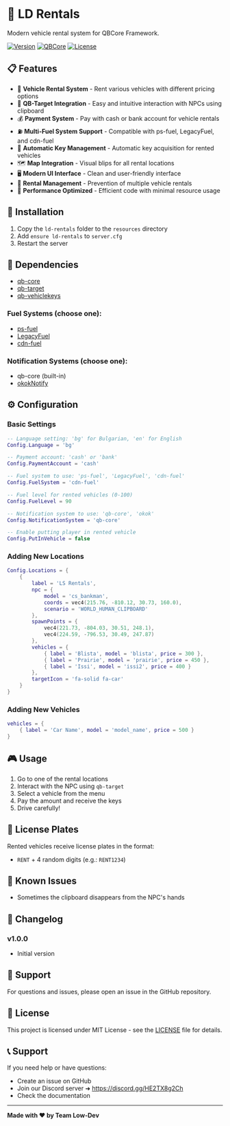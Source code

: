 # 🚗 LD Rentals

Modern vehicle rental system for QBCore Framework.

[![Version](https://img.shields.io/badge/version-1.0.0-blue.svg)](https://github.com/labadai4o/ld-gardening)
[![QBCore](https://img.shields.io/badge/QBCore-Compatible-green.svg)](https://github.com/qbcore-framework/qb-core)
[![License](https://img.shields.io/badge/license-MIT-yellow.svg)](https://opensource.org/licenses/MIT)

## 📋 Features

- 🚗 **Vehicle Rental System** - Rent various vehicles with different pricing options
- 🎯 **QB-Target Integration** - Easy and intuitive interaction with NPCs using clipboard
- 💰 **Payment System** - Pay with cash or bank account for vehicle rentals
- ⛽ **Multi-Fuel System Support** - Compatible with ps-fuel, LegacyFuel, and cdn-fuel
- 🔑 **Automatic Key Management** - Automatic key acquisition for rented vehicles
- 🗺️ **Map Integration** - Visual blips for all rental locations
- 🖥️ **Modern UI Interface** - Clean and user-friendly interface
- 🔄 **Rental Management** - Prevention of multiple vehicle rentals
- 🚀 **Performance Optimized** - Efficient code with minimal resource usage

## 🚀 Installation

1. Copy the `ld-rentals` folder to the `resources` directory
2. Add `ensure ld-rentals` to `server.cfg`
3. Restart the server

## 🔧 Dependencies

- [qb-core](https://github.com/qbcore-framework/qb-core)
- [qb-target](https://github.com/qbcore-framework/qb-target)
- [qb-vehiclekeys](https://github.com/qbcore-framework/qb-vehiclekeys)

### Fuel Systems (choose one):
- [ps-fuel](https://github.com/Project-Sloth/ps-fuel)
- [LegacyFuel](https://github.com/InZidiuZ/LegacyFuel)
- [cdn-fuel](https://github.com/CodineDev/cdn-fuel)

### Notification Systems (choose one):
- qb-core (built-in)
- [okokNotify](https://okok.tebex.io/package/4724993)

## ⚙️ Configuration

### Basic Settings

```lua
-- Language setting: 'bg' for Bulgarian, 'en' for English
Config.Language = 'bg'

-- Payment account: 'cash' or 'bank'
Config.PaymentAccount = 'cash'

-- Fuel system to use: 'ps-fuel', 'LegacyFuel', 'cdn-fuel'
Config.FuelSystem = 'cdn-fuel'

-- Fuel level for rented vehicles (0-100)
Config.FuelLevel = 90

-- Notification system to use: 'qb-core', 'okok'
Config.NotificationSystem = 'qb-core'

-- Enable putting player in rented vehicle
Config.PutInVehicle = false
```

### Adding New Locations

```lua
Config.Locations = {
    {
        label = 'LS Rentals',
        npc = {
            model = 'cs_bankman',
            coords = vec4(215.76, -810.12, 30.73, 160.0),
            scenario = 'WORLD_HUMAN_CLIPBOARD'
        },
        spawnPoints = {
            vec4(221.73, -804.03, 30.51, 248.1),
            vec4(224.59, -796.53, 30.49, 247.87)
        },
        vehicles = {
            { label = 'Blista', model = 'blista', price = 300 },
            { label = 'Prairie', model = 'prairie', price = 450 },
            { label = 'Issi', model = 'issi2', price = 400 }
        },
        targetIcon = 'fa-solid fa-car'
    }
}
```

### Adding New Vehicles

```lua
vehicles = {
    { label = 'Car Name', model = 'model_name', price = 500 }
}
```

## 🎮 Usage

1. Go to one of the rental locations
2. Interact with the NPC using `qb-target`
3. Select a vehicle from the menu
4. Pay the amount and receive the keys
5. Drive carefully!

## 🔑 License Plates

Rented vehicles receive license plates in the format:
- `RENT` + 4 random digits (e.g.: `RENT1234`)

## 🐛 Known Issues

- Sometimes the clipboard disappears from the NPC's hands

## 📝 Changelog

### v1.0.0
- Initial version

## 🤝 Support

For questions and issues, please open an issue in the GitHub repository.

## 📄 License

This project is licensed under MIT License - see the [LICENSE](LICENSE) file for details.

## 📞 Support

If you need help or have questions:
- Create an issue on GitHub
- Join our Discord server ➜ https://discord.gg/HE2TX8g2Ch
- Check the documentation

---

**Made with ❤️ by Team Low-Dev**
